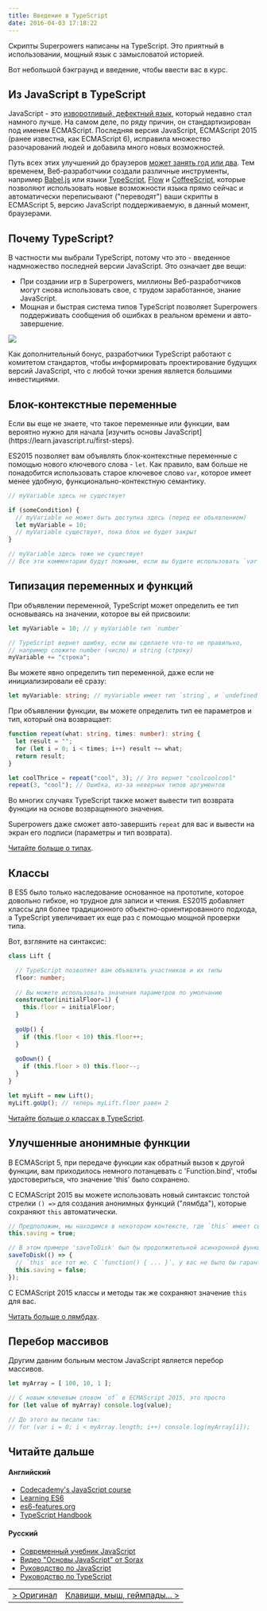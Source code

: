 ```yaml
---
title: Введение в TypeScript
date: 2016-04-03 17:18:22
---
```


<!-- toc -->

Скрипты Superpowers написаны на TypeScript. Это приятный в использовании, мощный язык с замысловатой историей.

Вот небольшой бэкграунд и введение, чтобы ввести вас в курс.

## Из JavaScript в TypeScript

JavaScript - это [изворотливый, дефектный язык](https://www.destroyallsoftware.com/talks/wat), который недавно стал намного лучше.
На самом деле, по ряду причин, он стандартизирован под именем ECMAScript.
Последняя версия JavaScript, ECMAScript 2015 (ранее известна, как ECMAScript 6), исправила множество разочарований людей и добавила много новых возможностей.

Путь всех этих улучшений до браузеров [может занять год или два](https://kangax.github.io/compat-table/es6/).
Тем временем, Веб-разработчики создали различные инструменты, например [Babel.js](https://babeljs.io/)
или языки [TypeScript](http://www.typescriptlang.org/), [Flow](http://flowtype.org/) и [CoffeeScript](http://coffeescript.org/), которые позволяют использовать новые возможности языка прямо сейчас и автоматически переписывают ("переводят") ваши скрипты в ECMAScript 5, версию JavaScript поддерживаемую, в данный момент, браузерами.

## Почему TypeScript?

В частности мы выбрали TypeScript, потому что это - введенное надмножество последней версии JavaScript. Это означает две вещи:

- При создании игр в Superpowers, миллионы Веб-разработчиков могут снова использовать свое, с трудом заработанное, знание JavaScript.
- Мощная и быстрая система типов TypeScript позволяет Superpowers поддерживать сообщения об ошибках в реальном времени и авто-завершение.

![](http://i.imgur.com/vnJU8Tt.gif)

Как дополнительный бонус, разработчики TypeScript работают с комитетом стандартов, чтобы информировать проектирование будущих версий JavaScript, что с любой точки зрения является большими инвестициями.

## Блок-контекстные переменные

<div class="note">
Если вы еще не знаете, что такое переменные или функции, вам вероятно нужно для начала [изучить основы JavaScript](https://learn.javascript.ru/first-steps).
</div>

ES2015 позволяет вам объявлять блок-контекстные переменные с помощью нового ключевого слова - `let`.
Как правило, вам больше не понадобится использовать старое ключевое слово `var`, которое имеет менее удобную, функционально-контекстную семантику.

```ts
// myVariable здесь не существует

if (someCondition) {
  // myVariable не может быть доступна здесь (перед ее объявлением)
  let myVariable = 10;
  // myVariable существует, пока блок не будет закрыт
}

// myVariable здесь тоже не существует
// Все эти комментарии будут ложными, если вы будите использовать `var`.
```

## Типизация переменных и функций

При объявлении переменной, TypeScript может определить ее тип основываясь на значении, которое вы ей присвоили:

```ts
let myVariable = 10; // у myVariable тип `number`

// TypeScript вернет ошибку, если вы сделаете что-то не правильно,
// например сложите number (число) и string (строку) 
myVariable += "строка";
```

Вы можете явно определить тип переменной, даже если не инициализировали её сразу:

```ts
let myVariable: string; // myVariable имеет тип `string`, и `undefined` как первоначальное значение
```

При объявлении функции, вы можете определить тип ее параметров и тип, который она возвращает:

```ts
function repeat(what: string, times: number): string {
  let result = "";
  for (let i = 0; i < times; i++) result += what;
  return result;
} 

let coolThrice = repeat("cool", 3); // Это вернет "coolcoolcool"
repeat(3, "cool"); // Ошибка, из-за неверных типов аргументов
```

Во многих случаях TypeScript также может вывести тип возврата функции на основе возвращенного значения.

Superpowers даже сможет авто-завершить `repeat` для вас и вывести на экран его подписи (параметры и тип возврата). 

[Читайте больше о типах](http://metanit.com/web/typescript/2.1.php).

## Классы

В ES5 было только наследование основанное на прототипе, которое довольно гибкое, но трудное для записи и чтения.
ES2015 добавляет классы для более традиционного объектно-ориентированного подхода, а TypeScript увеличивает их еще раз с помощью мощной проверки типа.

Вот, взгляните на синтаксис:

```ts
class Lift {

  // TypeScript позволяет вам объявлять участников и их типы
  floor: number;
  
  // Вы можете использовать значения параметров по умолчанию
  constructor(initialFloor=1) {
    this.floor = initialFloor;
  }
  
  goUp() {
    if (this.floor < 10) this.floor++;
  }
  
  goDown() {
    if (this.floor > 0) this.floor--;
  }
}

let myLift = new Lift();
myLift.goUp(); // теперь myLift.floor равен 2
```

[Читайте больше о классах в TypeScript](http://metanit.com/web/typescript/3.1.php).

## Улучшенные анонимные функции

В ECMAScript 5, при передаче функции как обратный вызов к другой функции, вам приходилось немного потанцевать с 'Function.bind', чтобы удостовериться, что значение 'this' было сохранено.

С ECMAScript 2015 вы можете использовать новый синтаксис толстой стрелки `() =>` для создания анонимных функций ("лямбда"), которые сохраняют `this` автоматически.

```ts
// Предположим, мы находимся в некотором контексте, где `this` имеет свойство `saving`.
this.saving = true;

// В этом примере 'saveToDisk' был бы продолжительной асинхронной функцией
saveToDisk(() => {
  // `this` все тот же. С `function() { ... }`, у вас не было бы гарантий 
  this.saving = false;
});
```

С ECMAScript 2015 классы и методы так же сохраняют значение `this` для вас.

[Читать больше о лямбдах](http://metanit.com/web/typescript/2.3.php).

## Перебор массивов

Другим давним больным местом JavaScript является перебор массивов.

```ts
let myArray = [ 100, 10, 1 ];

// С новым ключевым словом `of` в ECMAScript 2015, это просто
for (let value of myArray) console.log(value);

// До этого вы писали так:
// for (var i = 0; i < myArray.length; i++) console.log(myArray[i]);
```

## Читайте дальше

#### Английский

- [Codecademy's JavaScript course](http://www.codecademy.com/en/tracks/javascript)
- [Learning ES6](https://github.com/ericdouglas/ES6-Learning)
- [es6-features.org](http://es6-features.org/)
- [TypeScript Handbook](http://www.typescriptlang.org/Handbook)

#### Русский

- [Современный учебник JavaScript](https://learn.javascript.ru/)
- [Видео "Основы JavaScript" от Sorax](https://www.youtube.com/playlist?list=PL363QX7S8MfSxcHzvkNEqMYbOyhLeWwem)
- [Руководство по JavaScript](http://metanit.com/web/javascript/)
- [Руководство по TypeScript](http://metanit.com/web/typescript/)

| | |
|---|---|
| [> Оригинал](http://docs.superpowers-html5.com/en/tutorials/typescript-primer) | [Клавиши, мыш, геймпады... >](http://pajamdev.github.io/sup/tutorials/input) |
